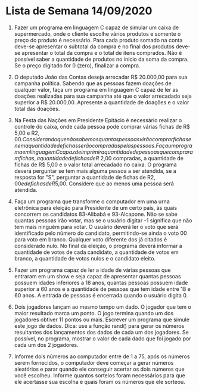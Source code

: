# Lista de Semana 14/09/2020

1. Fazer um programa em linguagem C capaz de simular um caixa de supermercado, onde o cliente escolhe vários produtos e somente o preço do produto é necessário. Para cada produto somado na conta deve-se apresentar o subtotal da compra e no final dos produtos deve-se apresentar o total da compra e o total de itens comprados. Não é possível saber a quantidade de produtos no início da soma da compra. Se o preço digitado for 0 (zero), finalizar a compra.

2. O deputado João das Contas deseja arrecadar R$ 20.000,00 para sua campanha política. Sabendo que as pessoas fazem doações de qualquer valor, faça um programa em linguagem C capaz de ler as doações realizadas para sua campanha até que o valor arrecadado seja superior a R$ 20.000,00. Apresente a quantidade de doações e o valor total das doações.

3. Na Festa das Nações em Presidente Epitácio é necessário realizar o controle do caixa, onde cada pessoa pode comprar várias fichas de R$ 5,00 e R$2,00. Considerando que não sabemos quantas pessoas virão comprar fichas e nem a quantidade de fichas serão compradas pelas pessoas. Faça um programa em linguagem C capaz de imprimir a quantidade de pessoas que compraram fichas, a quantidade de fichas de R$ 2,00 compradas, a quantidade de fichas de R$ 5,00 e o valor total arrecadado no caixa. O programa deverá perguntar se tem mais alguma pessoa a ser atendida, se a resposta for "S", perguntar a quantidade de fichas de R$2,00 e de fichas de R$5,00. Considere que ao menos uma pessoa será atendida.

4. Faça um programa que transforme o computador em uma urna eletrônica para eleição para Presidente de um certo país, às quais concorrem os candidatos 83-Alibabá e 93-Alcapone. Não se sabe quantas pessoas irão votar, mas se o usuário digitar -1 significa que não tem mais ninguém para votar. O usuário deverá ler o voto que será identificado pelo número do candidato, permitindo-se ainda o voto 00 para voto em branco. Qualquer voto diferente dos já citados é considerado nulo. No final da eleição, o programa deverá informar a quantidade de votos de cada candidato, a quantidade de votos em branco, a quantidade de votos nulos e o candidato eleito.

5. Fazer um programa capaz de ler a idade de várias pessoas que entraram em um show e seja capaz de apresentar quantas pessoas possuem idades inferiores a 18 anos, quantas pessoas possuem idade superior a 60 anos e a quantidade de pessoas que tem idade entre 18 e 60 anos. A entrada de pessoas é encerrada quando o usuário digita 0.

6. Dois jogadores lançam ao mesmo tempo um dado. O jogador que tem o maior resultado marca um ponto. O jogo termina quando um dos jogadores obtiver 11 pontos ou mais. Escrever um programa que simule este jogo de dados. Dica: use a função rand() para gerar os números resultantes dos lançamentos dos dados de cada um dos jogadores. Se possível, no programa, mostrar o valor de cada dado que foi jogado por cada um dos 2 jogadores.

7. Informe dois números ao computador entre de 1 a 75, após os números serem fornecidos, o computador deve começar a gerar números aleatórios e parar quando ele conseguir acertar os dois números que você escolheu. Informe quantos sorteios foram necessários para que ele acertasse sua escolha e quais foram os números que ele sorteou.
